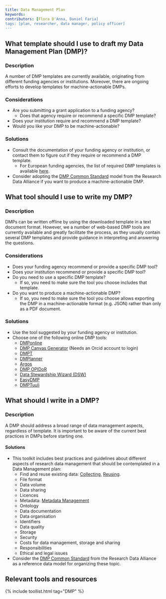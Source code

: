 ```yaml
---
title: Data Management Plan
keywords: 
contributors: [Flora D'Anna, Daniel Faria]
tags: [plan, researcher, data manager, policy officer]
---
```



## What template should I use to draft my Data Management Plan (DMP)?
 
### Description

A number of DMP templates are currently available, originating from different funding agencies or institutions.
Moreover, there are ongoing efforts to develop templates for machine-actionable DMPs.

### Considerations

* Are you submitting a grant application to a funding agency?
  * Does that agency require or recommend a specific DMP template?
* Does your institution require and recommend a DMP template?
* Would you like your DMP to be machine-actionable? 

### Solutions
* Consult the documentation of your funding agency or institution, or contact them to figure out if they require or recommend a DMP template.
  *  For European funding agencies, the list of required DMP templates is available [here](http://ec.europa.eu/research/participants/data/ref/h2020/gm/reporting/h2020-erc-tpl-oa-data-mgt-plan_en.odt).
* Consider adopting the [DMP Common Standard](https://www.rd-alliance.org/group/dmp-common-standards-wg/outcomes/rda-dmp-common-standard-machine-actionable-data-management) model from the Research Data Alliance if you want to produce a machine-actionable DMP.


## What tool should I use to write my DMP?
 
### Description
DMPs can be written offline by using the downloaded template in a text document format.
However, we a number of web-based DMP tools are currently available and greatly facilitate the process, as they usually contain several DMP templates and provide guidance in interpreting and answering the questions.

### Considerations

* Does your funding agency recommend or provide a specific DMP tool?
* Does your institution recommend or provide a specific DMP tool?
* Do you need to use a specific DMP template?
  * If so, you need to make sure the tool you choose includes that template.
* Do you want to produce a machine-actionable DMP?
  * If so, you need to make sure the tool you choose allows exporting the DMP in a machine-actionable format (e.g. JSON) rather than only as a PDF document.

### Solutions
* Use the tool suggested by your funding agency or institution.
* Choose one of the following online DMP tools:
  * [DMPonline](https://dmponline.dcc.ac.uk)
  * [DMP Canvas Generator](https://dmp.vital-it.ch/) (Needs an Orcid account to login)
  * [DMPT](https://dmptool.org)
  * [DMPlanner](https://dmplanner.athenarc.gr)
  * [Argos](https://argos.openaire.eu/splash/)
  * [DMP OPIDoR](https://dmp.opidor.fr)
  * [Data Stewardship Wizard (DSW)](https://demo.ds-wizard.org/dashboard) 
  * [EasyDMP](https://easydmp.no/login/)
  * [DMPTuuli](https://www.dmptuuli.fi)


## What should I write in a DMP?

### Description
A DMP should address a broad range of data management aspects, regardless of template. It is important to be aware of the current best practices in DMPs before starting one.

#### Solutions
* This toolkit includes best practices and guidelines about different aspects of research data management that should be contemplated in a Data Management plan:
  * Find and reuse existing data: [Collecting](collecting), [Reusing](reusing).
  * File format
  * Data volume
  * Data sharing
  * Licences
  * Metadata: [Metadata Management](metadata_management)
  * Ontology
  * Data documentation
  * Data organisation
  * Identifiers
  * Data quality
  * Storage
  * Security
  * Costs for data management, storage and sharing
  * Responsibilities
  * Ethical and legal issues
* Consider the [DMP Common Standard](https://www.rd-alliance.org/group/dmp-common-standards-wg/outcomes/rda-dmp-common-standard-machine-actionable-data-management) from the Research Data Alliance as a reference data model for organizing these topic.

## Relevant tools and resources

{% include toollist.html tag="DMP" %}